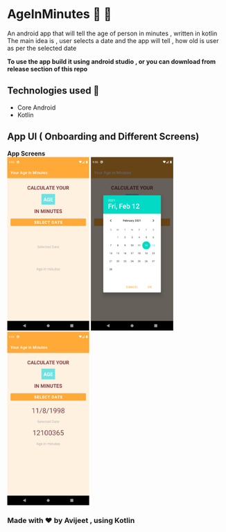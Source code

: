 # AgeInMinutes :tada: :rocket:
An android app that will tell the age of person in minutes , written in kotlin
The main idea is , user selects a date and the app will tell , how old is user as per the selected date

**To use the app build it using android studio , or you can download from release section of this repo**

## Technologies used :muscle:
- Core Android
- Kotlin

## App UI ( Onboarding and Different Screens)
**App Screens**<br>
<img src="screenshots/initial.png" alt="onboarding image" height="400" />
<img src="screenshots/datePicker.png" alt="onboarding image" height="400" />
<img src="screenshots/final.png" alt="onboarding image" height="400" />

### Made with ❤ by Avijeet , using Kotlin